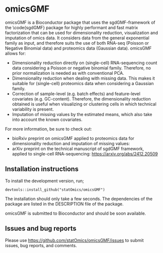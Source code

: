 # omicsGMF

omicsGMF is a Bioconductor package that uses the sgdGMF-framework of the \code{sgdGMF} package for highly performant 
    and fast matrix factorization that can be used for dimensionality reduction, visualization and imputation of omics
    data. It considers data from the general exponential family as input, and therefore suits the use of both RNA-seq
    (Poisson or Negative Binomial data) and proteomics data (Gaussian data). omicsGMF allows for:

- Dimensionality reduction directly on (single-cell) RNA-sequencing count data considering a Poisson or negative binomial family. Therefore, no prior normalization is needed as with conventional PCA.
- Dimensionality reduction when dealing with missing data. This makes it suitable for (single-cell) proteomics data when considering a Gaussian family.
- Correction of sample-level (e.g. batch effects) and feature-level covariates (e.g. GC-content). Therefore, the dimensionality reduction obtained is useful when visualizing or clustering cells in which technical variability is present.
- Imputation of missing values by the estimated means, which also take into account the known covariates.

For more information, be sure to check out:
- bioRxiv preprint on omicsGMF applied to proteomics data for dimensionality reduction and imputation of missing values:
- arXiv preprint on the technical manuscript of sgdGMF framework, applied to single-cell RNA-sequencing: https://arxiv.org/abs/2412.20509



## Installation instructions

To install the development version, run;

```{r 'install_dev', eval = FALSE}
devtools::install_github("statOmics/omicsGMF")
```

The installation should only take a few seconds.
The dependencies of the package are listed in the DESCRIPTION file of the package.

omicsGMF is submitted to Bioconductor and should be soon available. 

## Issues and bug reports

Please use https://github.com/statOmics/omicsGMF/issues to submit issues, bug reports, and comments.



